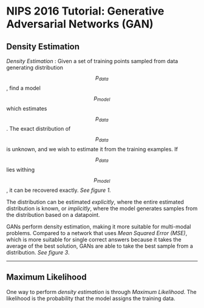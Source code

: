 # NIPS 2016 Tutorial: Generative Adversarial Networks (GAN)

## Density Estimation

*Density Estimation* : Given a set of training points sampled from data generating distribution $$p_{data}$$, find a model $$p_{model}$$ which estimates $$p_{data}$$. The exact distribution of $$p_{data}$$ is unknown, and we wish to estimate it from the training examples. If $$p_{data}$$ lies withing $$p_{model}$$, it can be recovered exactly. *See figure 1.*

The distribution can be estimated *explicitly*, where the entire estimated distribution is known, or *implicitly*, where the model generates samples from the distribution based on a datapoint.

GANs perform density estimation, making it more suitable for multi-modal problems. Compared to a network that uses *Mean Squared Error (MSE)*, which is more suitable for single correct answers because it takes the average of the best solution, GANs are able to take the best sample from a distribution. *See figure 3*.

---
## Maximum Likelihood

One way to perform *density estimation* is through *Maximum Likelihood*. The likelihood is the probability that the model assigns the training data. 